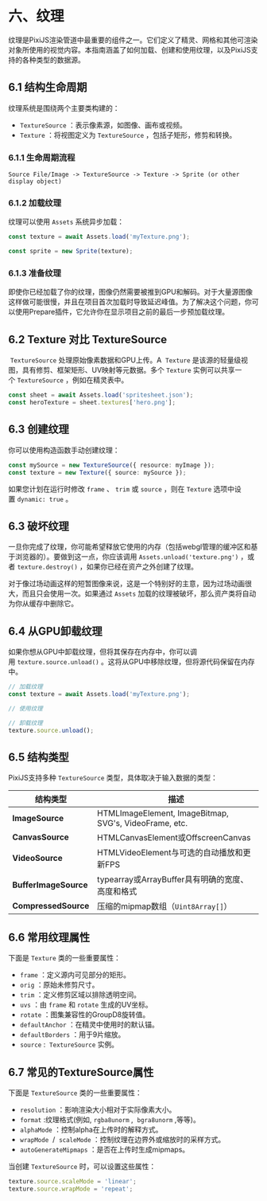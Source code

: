 # 六、纹理


纹理是PixiJS渲染管道中最重要的组件之一。它们定义了精灵、网格和其他可渲染对象所使用的视觉内容。本指南涵盖了如何加载、创建和使用纹理，以及PixiJS支持的各种类型的数据源。

## 6.1 结构生命周期

纹理系统是围绕两个主要类构建的：

*   `TextureSource` ：表示像素源，如图像、画布或视频。
*   `Texture` ：将视图定义为 `TextureSource` ，包括子矩形，修剪和转换。

### 6.1.1 生命周期流程

```text
Source File/Image -> TextureSource -> Texture -> Sprite (or other display object)
```

### 6.1.2 加载纹理

纹理可以使用 `Assets` 系统异步加载：

```ts
const texture = await Assets.load('myTexture.png');

const sprite = new Sprite(texture);
```

### 6.1.3 准备纹理

即使你已经加载了你的纹理，图像仍然需要被推到GPU和解码。对于大量源图像这样做可能很慢，并且在项目首次加载时导致延迟峰值。为了解决这个问题，你可以使用Prepare插件，它允许你在显示项目之前的最后一步预加载纹理。

## 6.2 Texture 对比 TextureSource

 `TextureSource` 处理原始像素数据和GPU上传。A  `Texture` 是该源的轻量级视图，具有修剪、框架矩形、UV映射等元数据。多个 `Texture` 实例可以共享一个 `TextureSource` ，例如在精灵表中。

```ts
const sheet = await Assets.load('spritesheet.json');
const heroTexture = sheet.textures['hero.png'];
```

## 6.3 创建纹理

你可以使用构造函数手动创建纹理：

```ts
const mySource = new TextureSource({ resource: myImage });
const texture = new Texture({ source: mySource });
```

如果您计划在运行时修改 `frame` 、 `trim` 或 `source` ，则在 `Texture` 选项中设置 `dynamic: true` 。

## 6.3 破坏纹理

一旦你完成了纹理，你可能希望释放它使用的内存（包括webgl管理的缓冲区和基于浏览器的）。要做到这一点，你应该调用 `Assets.unload('texture.png')` ，或者 `texture.destroy()` ，如果你已经在资产之外创建了纹理。

对于像过场动画这样的短暂图像来说，这是一个特别好的主意，因为过场动画很大，而且只会使用一次。如果通过 `Assets` 加载的纹理被破坏，那么资产类将自动为你从缓存中删除它。

## 6.4 从GPU卸载纹理

如果你想从GPU中卸载纹理，但将其保存在内存中，你可以调用 `texture.source.unload()` 。这将从GPU中移除纹理，但将源代码保留在内存中。

```ts
// 加载纹理
const texture = await Assets.load('myTexture.png');

// 使用纹理

// 卸载纹理
texture.source.unload();
```

## 6.5 结构类型

PixiJS支持多种 `TextureSource` 类型，具体取决于输入数据的类型：

| 结构类型 | 描述  |
| --- | --- |
| **ImageSource** | HTMLImageElement, ImageBitmap, SVG's, VideoFrame, etc. |
| **CanvasSource** | HTMLCanvasElement或OffscreenCanvas |
| **VideoSource** | HTMLVideoElement与可选的自动播放和更新FPS |
| **BufferImageSource** | typearray或ArrayBuffer具有明确的宽度、高度和格式 |
| **CompressedSource** | 压缩的mipmap数组（`Uint8Array[]`） |

## 6.6 常用纹理属性

下面是 `Texture` 类的一些重要属性：

*   `frame` ：定义源内可见部分的矩形。
*   `orig` ：原始未修剪尺寸。
*   `trim` ：定义修剪区域以排除透明空间。
*   `uvs` ：由 `frame` 和 `rotate` 生成的UV坐标。
*   `rotate` ：图集兼容性的GroupD8旋转值。
*   `defaultAnchor` ：在精灵中使用时的默认锚。
*   `defaultBorders` ：用于9片缩放。
*   `source` :  `TextureSource` 实例。

## 6.7 常见的TextureSource属性

下面是 `TextureSource` 类的一些重要属性：

*   `resolution` ：影响渲染大小相对于实际像素大小。
*   `format` :纹理格式(例如, `rgba8unorm` ,  `bgra8unorm` ,等等)。
*   `alphaMode` ：控制alpha在上传时的解释方式。
*   `wrapMode`  /  `scaleMode` ：控制纹理在边界外或缩放时的采样方式。
*   `autoGenerateMipmaps` ：是否在上传时生成mipmaps。

当创建 `TextureSource` 时，可以设置这些属性：

```ts
texture.source.scaleMode = 'linear';
texture.source.wrapMode = 'repeat';
```
